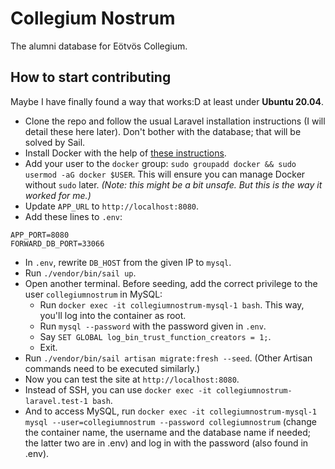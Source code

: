 # Collegium Nostrum

The alumni database for Eötvös Collegium.

## How to start contributing

Maybe I have finally found a way that works:D at least under **Ubuntu 20.04**.

- Clone the repo and follow the usual Laravel installation instructions (I will detail these here later). Don't bother with the database; that will be solved by Sail.
- Install Docker with the help of [these instructions](https://docs.docker.com/engine/install/ubuntu/).
- Add your user to the `docker` group: `sudo groupadd docker && sudo usermod -aG docker $USER`. This will ensure you can manage Docker without `sudo` later. _(Note: this might be a bit unsafe. But this is the way it worked for me.)_
- Update `APP_URL` to `http://localhost:8080`.
- Add these lines to `.env`:
```
APP_PORT=8080
FORWARD_DB_PORT=33066
```
- In `.env`, rewrite `DB_HOST` from the given IP to `mysql`.
- Run `./vendor/bin/sail up`.
- Open another terminal. Before seeding, add the correct privilege to the user `collegiumnostrum` in MySQL:
  - Run `docker exec -it collegiumnostrum-mysql-1 bash`. This way, you'll log into the container as root.
  - Run `mysql --password` with the password given in `.env`.
  - Say `SET GLOBAL log_bin_trust_function_creators = 1;`.
  - Exit.
- Run `./vendor/bin/sail artisan migrate:fresh --seed`. (Other Artisan commands need to be executed similarly.)
- Now you can test the site at `http://localhost:8080`.
- Instead of SSH, you can use `docker exec -it collegiumnostrum-laravel.test-1 bash`.
- And to access MySQL, run `docker exec -it collegiumnostrum-mysql-1 mysql --user=collegiumnostrum --password collegiumnostrum` (change the container name, the username and the database name if needed; the latter two are in .env) and log in with the password (also found in .env).
